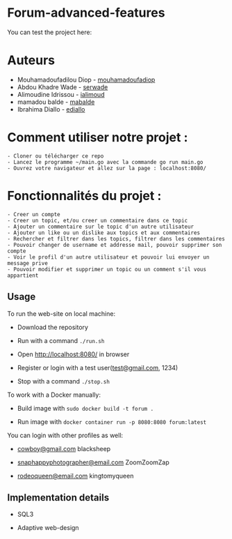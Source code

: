 # Forum-advanced-features

You can test the project here: 


# Auteurs
* Mouhamadoufadilou Diop - [mouhamadoufadiop](https://learn.zone01dakar.sn/git/mouhamadoufadiop)
* Abdou Khadre Wade - [serwade](https://learn.zone01dakar.sn/git/serwade)
* Alimoudine Idrissou - [ialimoud](https://learn.zone01dakar.sn/git/ialimoud)
* mamadou balde - [mabalde](https://learn.zone01dakar.sn/git/mabalde)
* Ibrahima  Diallo - [ediallo](https://learn.zone01dakar.sn/git/ediallo)





#  Comment utiliser notre projet :

    - Cloner ou télécharger ce repo
    - Lancez le programme ~/main.go avec la commande go run main.go
    - Ouvrez votre navigateur et allez sur la page : localhost:8080/
    

#  Fonctionnalités du projet :

    - Creer un compte
    - Creer un topic, et/ou creer un commentaire dans ce topic
    - Ajouter un commentaire sur le topic d'un autre utilisateur
    - Ajouter un like ou un dislike aux topics et aux commentaires
    - Rechercher et filtrer dans les topics, filtrer dans les commentaires
    - Pouvoir changer de username et addresse mail, pouvoir supprimer son compte
    - Voir le profil d'un autre utilisateur et pouvoir lui envoyer un message prive
    - Pouvoir modifier et supprimer un topic ou un comment s'il vous appartient

## Usage
  
To run the web-site on local machine:

- Download the repository

- Run with a command `./run.sh`

- Open [http://localhost:8080/](http://localhost:8080/) in browser

- Register or login with a test user(test@gmail.com, 1234)

- Stop with a command `./stop.sh`

To work with a Docker manually:

- Build image with `sudo docker build -t forum .`

- Run image with `docker container run -p 8080:8080 forum:latest`

You can login with other profiles as well:

- cowboy@gmail.com blacksheep

- snaphappyphotographer@email.com ZoomZoomZap

- rodeoqueen@email.com kingtomyqueen

## Implementation details

- SQL3

- Adaptive web-design
